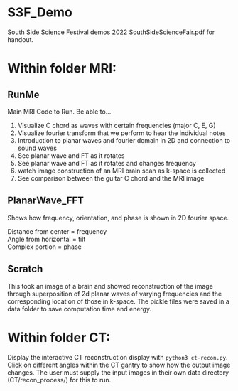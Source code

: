 # S3F_Demo
 South Side Science Festival demos 2022 
 SouthSideScienceFair.pdf for handout.
 
 
# Within folder MRI:
## RunMe
Main MRI Code to Run. 
Be able to... 
1. Visualize C chord as waves with certain frequencies (major C, E, G) 
2. Visualize fourier transform that we perform to hear the individual notes
3. Introduction to planar waves and fourier domain in 2D and connection to sound waves
4. See planar wave and FT as it rotates
5. See planar wave and FT as it rotates and changes frequency
6. watch image construction of an MRI brain scan as k-space is collected
7. See comparison between the guitar C chord and the MRI image

## PlanarWave_FFT
Shows how frequency, orientation, and phase is shown in 2D fourier space.

Distance from center = frequency\
Angle from horizontal =  tilt \
Complex portion = phase 

## Scratch
This took an image of a brain and showed reconstruction of the image through superposition of 2d planar waves of varying frequencies and the corresponding location of those in k-space. The pickle files were saved in a data folder to save computation time and energy. 


# Within folder CT:
Display the interactive CT reconstruction display with `python3 ct-recon.py`. 
Click on different angles within the CT gantry to show how the output image changes.
The user must supply the input images in their own data directory (CT/recon_process/) for this to run.

